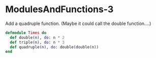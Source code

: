 # ModulesAndFunctions-3

Add a quadruple function. (Maybe it could call the double function.…)

```elixir
defmodule Times do
  def double(n), do: n * 2
  def triple(n), do: n * 3
  def quadruple(n), do: double(double(n))
end
```